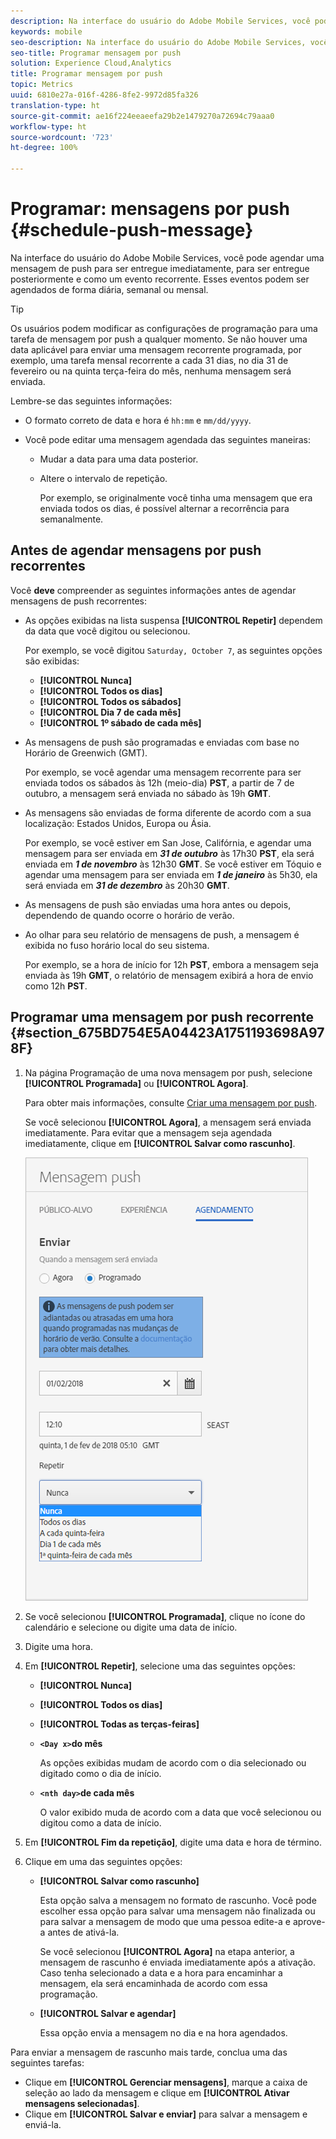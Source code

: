 ```yaml
---
description: Na interface do usuário do Adobe Mobile Services, você pode agendar uma mensagem de push para ser entregue imediatamente, para ser entregue posteriormente e como um evento recorrente. Esses eventos podem ser agendados de forma diária, semanal ou mensal.
keywords: mobile
seo-description: Na interface do usuário do Adobe Mobile Services, você pode agendar uma mensagem de push para ser entregue imediatamente, para ser entregue posteriormente e como um evento recorrente. Esses eventos podem ser agendados de forma diária, semanal ou mensal.
seo-title: Programar mensagem por push
solution: Experience Cloud,Analytics
title: Programar mensagem por push
topic: Metrics
uuid: 6810e27a-016f-4286-8fe2-9972d85fa326
translation-type: ht
source-git-commit: ae16f224eeaeefa29b2e1479270a72694c79aaa0
workflow-type: ht
source-wordcount: '723'
ht-degree: 100%

---
```



# Programar: mensagens por push {#schedule-push-message}

Na interface do usuário do Adobe Mobile Services, você pode agendar uma mensagem de push para ser entregue imediatamente, para ser entregue posteriormente e como um evento recorrente. Esses eventos podem ser agendados de forma diária, semanal ou mensal.

>[!TIP]
>
>Os usuários podem modificar as configurações de programação para uma tarefa de mensagem por push a qualquer momento. Se não houver uma data aplicável para enviar uma mensagem recorrente programada, por exemplo, uma tarefa mensal recorrente a cada 31 dias, no dia 31 de fevereiro ou na quinta terça-feira do mês, nenhuma mensagem será enviada.

Lembre-se das seguintes informações:

* O formato correto de data e hora é `hh:mm` e `mm/dd/yyyy`.

* Você pode editar uma mensagem agendada das seguintes maneiras:

   * Mudar a data para uma data posterior.
   * Altere o intervalo de repetição.

      Por exemplo, se originalmente você tinha uma mensagem que era enviada todos os dias, é possível alternar a recorrência para semanalmente.

## Antes de agendar mensagens por push recorrentes

Você **deve** compreender as seguintes informações antes de agendar mensagens de push recorrentes:

* As opções exibidas na lista suspensa **[!UICONTROL Repetir]** dependem da data que você digitou ou selecionou.

   Por exemplo, se você digitou `Saturday, October 7`, as seguintes opções são exibidas:

   * **[!UICONTROL Nunca]**
   * **[!UICONTROL Todos os dias]**
   * **[!UICONTROL Todos os sábados]**
   * **[!UICONTROL Dia 7 de cada mês]**
   * **[!UICONTROL 1º sábado de cada mês]**

* As mensagens de push são programadas e enviadas com base no Horário de Greenwich (GMT).

   Por exemplo, se você agendar uma mensagem recorrente para ser enviada todos os sábados às 12h (meio-dia) **PST**, a partir de 7 de outubro, a mensagem será enviada no sábado às 19h **GMT**.
* As mensagens são enviadas de forma diferente de acordo com a sua localização: Estados Unidos, Europa ou Ásia.

   Por exemplo, se você estiver em San Jose, Califórnia, e agendar uma mensagem para ser enviada em ***31 de outubro*** às 17h30 **PST**, ela será enviada em ***1 de novembro*** às 12h30 **GMT**. Se você estiver em Tóquio e agendar uma mensagem para ser enviada em ***1 de janeiro*** às 5h30, ela será enviada em ***31 de dezembro*** às 20h30 **GMT**.
* As mensagens de push são enviadas uma hora antes ou depois, dependendo de quando ocorre o horário de verão.
* Ao olhar para seu relatório de mensagens de push, a mensagem é exibida no fuso horário local do seu sistema.

   Por exemplo, se a hora de início for 12h **PST**, embora a mensagem seja enviada às 19h **GMT**, o relatório de mensagem exibirá a hora de envio como 12h **PST**.

## Programar uma mensagem por push recorrente {#section_675BD754E5A04423A1751193698A978F}

1. Na página Programação de uma nova mensagem por push, selecione **[!UICONTROL Programada]** ou **[!UICONTROL Agora]**.

   Para obter mais informações, consulte [Criar uma mensagem por push](/help/using/in-app-messaging/t-create-push-message/t-create-push-message.md).

   Se você selecionou **[!UICONTROL Agora]**, a mensagem será enviada imediatamente. Para evitar que a mensagem seja agendada imediatamente, clique em **[!UICONTROL Salvar como rascunho]**.

   ![](assets/schedule-push-message.png)

1. Se você selecionou **[!UICONTROL Programada]**, clique no ícone do calendário e selecione ou digite uma data de início.
1. Digite uma hora. 
1. Em **[!UICONTROL Repetir]**, selecione uma das seguintes opções:

   * **[!UICONTROL Nunca]**
   * **[!UICONTROL Todos os dias]**
   * **[!UICONTROL Todas as terças-feiras]**
   * **`<Day x>`do mês**

      As opções exibidas mudam de acordo com o dia selecionado ou digitado como o dia de início.
   * **`<nth day>`de cada mês**

      O valor exibido muda de acordo com a data que você selecionou ou digitou como a data de início.

1. Em **[!UICONTROL Fim da repetição]**, digite uma data e hora de término.
1. Clique em uma das seguintes opções:

   * **[!UICONTROL Salvar como rascunho]**

      Esta opção salva a mensagem no formato de rascunho. Você pode escolher essa opção para salvar uma mensagem não finalizada ou para salvar a mensagem de modo que uma pessoa edite-a e aprove-a antes de ativá-la.

      Se você selecionou **[!UICONTROL Agora]** na etapa anterior, a mensagem de rascunho é enviada imediatamente após a ativação. Caso tenha selecionado a data e a hora para encaminhar a mensagem, ela será encaminhada de acordo com essa programação.

   * **[!UICONTROL Salvar e agendar]**

      Essa opção envia a mensagem no dia e na hora agendados.

Para enviar a mensagem de rascunho mais tarde, conclua uma das seguintes tarefas:

* Clique em **[!UICONTROL Gerenciar mensagens]**, marque a caixa de seleção ao lado da mensagem e clique em **[!UICONTROL Ativar mensagens selecionadas]**.
* Clique em **[!UICONTROL Salvar e enviar]** para salvar a mensagem e enviá-la.
